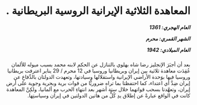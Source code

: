 <h1 dir="rtl">المعاهدة الثلاثية الإيرانية الروسية البريطانية .</h1>

<h5 dir="rtl">العام الهجري:  1361

الشهر القمري: محرم

العام الميلادي: 1942</h5>

<p dir="rtl">بعد أن أجبَرَ الإنجليز رضا شاه بهلوي بالتنازل عن الحكم لابنه محمد بسبب ميوله للألمان عُقِدَت معاهدة ثلاثية بين إيران وبريطانيا وروسيا في 12 محرم / 29 يناير اعترفت بريطانيا وروسيا فيها بوَحدة الأراضي الإيرانية واستقلالها وسيادتها، وتعهدت الدولتان بالدِّفاعِ عن إيران ضِدَّ أي اعتداء، كما احتفظتا بما تراه ضروريًّا من قوات برية وبحرية وجوية على أرض إيران، وتعهَّدتا بسحب قواتهما خلال ستة أشهر بعد انتهاءِ الحرب مع ألمانيا، ولكِنَّ المعاهدة كانت في الواقع عبارةً عن إطلاق يدِ كُلٍّ من هاتين الدولتين في إيران وسياستِها.</p></br>
